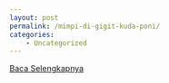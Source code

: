 ```yaml
---
layout: post
permalink: /mimpi-di-gigit-kuda-poni/
categories:
    - Uncategorized
---
```


[Baca Selengkapnya](/10)